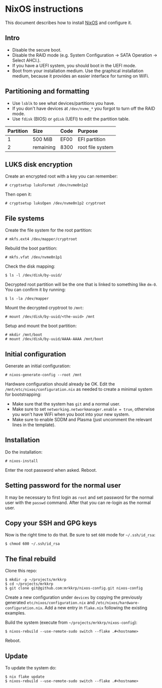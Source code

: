 # NixOS instructions

This document describes how to install [NixOS](https://nixos.org) and
configure it.

## Intro

* Disable the secure boot.
* Disable the RAID mode (e.g. System Configuration -> SATA Operation ->
  Select AHCI.).
* If you have a UEFI system, you should boot in the UEFI mode.
* Boot from your installation medium. Use the graphical installation medium,
  because it provides an easier interface for turning on WiFi.

## Partitioning and formatting

* Use `lsblk` to see what devices/partitions you have.
* If you don't have devices at `/dev/nvme_*` you forgot to turn off the RAID
  mode.
* Use `fdisk` (BIOS) or `gdisk` (UEFI) to edit the partition table.

Partition  | Size      |  Code | Purpose
:----------|:----------|:------|:-------------
1          | 500 MiB   | EF00  | EFI partition
2          | remaining | 8300  | root file system

## LUKS disk encryption

Create an encrypted root with a key you can remember:

```console
# cryptsetup luksFormat /dev/nvme0n1p2
```

Then open it:

```console
# cryptsetup luksOpen /dev/nvme0n1p2 cryptroot
```

## File systems

Create the file system for the root partition:

```console
# mkfs.ext4 /dev/mapper/cryptroot
```

Rebuild the boot partition:

```console
# mkfs.vfat /dev/nvme0n1p1
```

Check the disk mapping:

```console
$ ls -l /dev/disk/by-uuid/
```

Decrypted root partition will be the one that is linked to something like
`dm-0`. You can confirm it by running:

```console
$ ls -la /dev/mapper
```

Mount the decrypted cryptroot to `/mnt`:

```console
# mount /dev/disk/by-uuid/<the-uuid> /mnt
```

Setup and mount the boot partition:

```console
# mkdir /mnt/boot
# mount /dev/disk/by-uuid/AAAA-AAAA /mnt/boot
```

## Initial configuration

Generate an initial configuration:

```console
# nixos-generate-config --root /mnt
```

Hardware configuration should already be OK. Edit the
`/mnt/etc/nixos/configuration.nix` as needed to create a minimal system for
bootstrapping:

* Make sure that the system has `git` and a normal user.
* Make sure to set `networking.networkmanager.enable = true`, otherwise you
  won't have WiFi when you boot into your new system.
* Make sure to enable SDDM and Plasma (just uncomment the relevant lines in
  the template).

## Installation

Do the installation:

```console
# nixos-install
```

Enter the root password when asked. Reboot.

## Setting password for the normal user

It may be necessary to first login as `root` and set password for the normal
user with the `passwd` command. After that you can re-login as the normal
user.

## Copy your SSH and GPG keys

Now is the right time to do that. Be sure to set `600` mode for
`~/.ssh/id_rsa`:

```console
$ chmod 600 ~/.ssh/id_rsa
```

## The final rebuild

Clone this repo:

```console
$ mkdir -p ~/projects/mrkkrp
$ cd ~/projects/mrkkrp
$ git clone git@github.com:mrkkrp/nixos-config.git nixos-config
```

Create a new configuration under `devices` by copying the previously
generated `etc/nixos/configuration.nix` and
`/etc/nixos/hardware-configuration.nix`. Add a new entry in `flake.nix`
following the existing examples.

Build the system (execute from `~/projects/mrkkrp/nixos-config`):

```consoule
$ nixos-rebuild --use-remote-sudo switch --flake .#<hostname>
```

Reboot.

## Update

To update the system do:

```console
$ nix flake update
$ nixos-rebuild --use-remote-sudo switch --flake .#<hostname>
```
